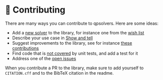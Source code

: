 # 👷 Contributing

There are many ways you can contribute to qpsolvers. Here are some ideas:

- Add a [new solver](https://scaron.info/doc/qpsolvers/developer-notes.html#adding-a-new-solver) to the library, for instance one from the [wish list](https://github.com/qpsolvers/qpsolvers/issues?q=is%3Aissue+is%3Aopen+label%3A%22new+solver%22)
- Describe your use case in [Show and tell](https://github.com/qpsolvers/qpsolvers/discussions/categories/show-and-tell)
- Suggest improvements to the library, see for instance [these contributions](https://github.com/qpsolvers/qpsolvers/pulls?q=is%3Apr+-author%3Astephane-caron+is%3Amerged)
- Find code that is [not covered](https://coveralls.io/github/qpsolvers/qpsolvers?branch=main) by unit tests, and add a test for it
- Address one of the [open issues](https://github.com/qpsolvers/qpsolvers/issues?q=is%3Aissue+is%3Aopen)

When you contribute a PR to the library, make sure to add yourself to `CITATION.cff` and to the BibTeX citation in the readme.
